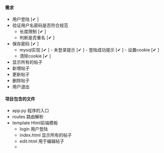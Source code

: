 #### 需求

-   用户登陆  [✔ ] 
- 验证用户名密码是否符合规范
    -   长度限制  [✔ ] 
    -   判断是否重名 [✔ ]
-    保存密码  [✔ ] 
      -  mysql实现  [✔ ] 
    - 未登录提示 [✔ ]
    - 登陆成功提示 [✔ ]
    - 设置cookie [✔ ]
        - 清除cookie  [✔ ]
- 显示所有的帖子
- 新增帖子
- 更新帖子
- 删除帖子
- 用户退出

#### 项目包含的文件
- app.py 程序的入口
- routes 路由解析
- template Html前端模板
    - login 用户登陆
    - index.html 显示所有的帖子
    - edit.html 用于编辑帖子
    - 
